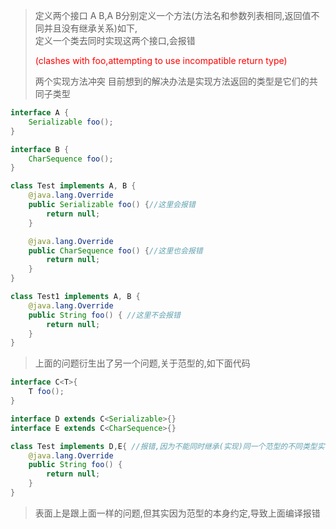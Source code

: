 > 定义两个接口 A B,A B分别定义一个方法(方法名和参数列表相同,返回值不同并且没有继承关系)如下,  
> 定义一个类去同时实现这两个接口,会报错  
> <p style="color:red">(clashes with foo,attempting to use incompatible return type)</p> 两个实现方法冲突  
> 目前想到的解决办法是实现方法返回的类型是它们的共同子类型

```java
interface A {
    Serializable foo();
}

interface B {
    CharSequence foo();
}

class Test implements A, B {
    @java.lang.Override
    public Serializable foo() {//这里会报错
        return null;
    }

    @java.lang.Override
    public CharSequence foo() {//这里也会报错
        return null;
    }
}

class Test1 implements A, B {
    @java.lang.Override
    public String foo() { //这里不会报错
        return null;
    }
}
```
> 上面的问题衍生出了另一个问题,关于范型的,如下面代码
```java
interface C<T>{
    T foo();
}

interface D extends C<Serializable>{}
interface E extends C<CharSequence>{}

class Test implements D,E{ //报错,因为不能同时继承(实现)同一个范型的不同类型实参
    @java.lang.Override
    public String foo() {
        return null;
    }
}
```
> 表面上是跟上面一样的问题,但其实因为范型的本身约定,导致上面编译报错
